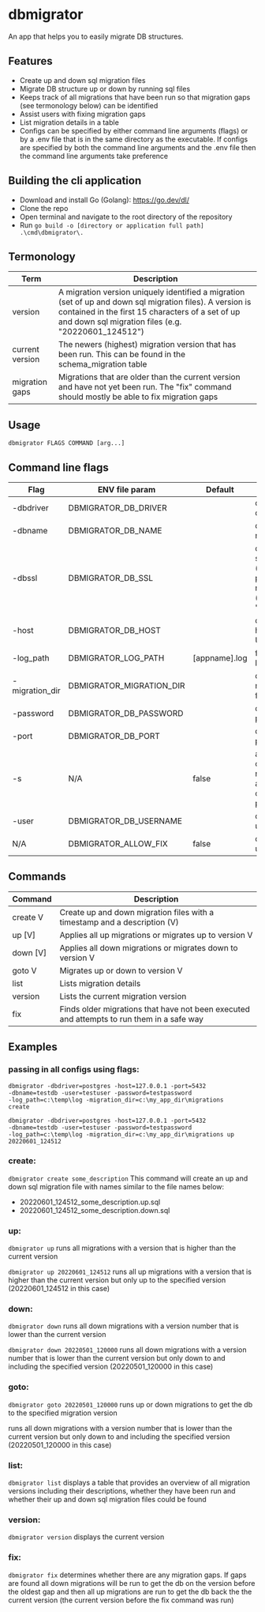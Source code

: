 # dbmigrator

An app that helps you to easily migrate DB structures.

## Features

- Create up and down sql migration files
- Migrate DB structure up or down by running sql files
- Keeps track of all migrations that have been run so that migration gaps (see termonology below) can be identified
- Assist users with fixing migration gaps
- List migration details in a table
- Configs can be specified by either command line arguments (flags) or by a .env file that is in the same directory as the executable. If configs are specified by both the command line arguments and the .env file then the command line arguments take preference

## Building the cli application

- Download and install Go (Golang): https://go.dev/dl/
- Clone the repo
- Open terminal and navigate to the root directory of the repository
- Run <code>go build -o [directory or application full path] .\cmd\dbmigrator\\.</code>

## Termonology

| Term            | Description                                                                                                                                                                                                          |
| --------------- | -------------------------------------------------------------------------------------------------------------------------------------------------------------------------------------------------------------------- |
| version         | A migration version uniquely identified a migration (set of up and down sql migration files). A version is contained in the first 15 characters of a set of up and down sql migration files (e.g. "20220601_124512") |
| current version | The newers (highest) migration version that has been run. This can be found in the schema_migration table                                                                                                            |
| migration gaps  | Migrations that are older than the current version and have not yet been run. The "fix" command should mostly be able to fix migration gaps                                                                          |

## Usage

<code>dbmigrator FLAGS COMMAND [arg...]</code>

## Command line flags

| Flag           | ENV file param           | Default       | Description                                                         |
| -------------- | ------------------------ | ------------- | ------------------------------------------------------------------- |
| -dbdriver      | DBMIGRATOR_DB_DRIVER     |               | database driver                                                     |
| -dbname        | DBMIGRATOR_DB_NAME       |               | database name                                                       |
| -dbssl         | DBMIGRATOR_DB_SSL        |               | database sslsettings (disable, prefer, require) (default "disable") |
| -host          | DBMIGRATOR_DB_HOST       |               | database host IP or URL                                             |
| -log_path      | DBMIGRATOR_LOG_PATH      | [appname].log | full path of log file                                               |
| -migration_dir | DBMIGRATOR_MIGRATION_DIR |               | directory of migration files                                        |
| -password      | DBMIGRATOR_DB_PASSWORD   |               | database password                                                   |
| -port          | DBMIGRATOR_DB_PORT       |               | database port                                                       |
| -s             | N/A                      | false         | allow command to run without any confirmation prompts               |
| -user          | DBMIGRATOR_DB_USERNAME   |               | database username                                                   |
| N/A            | DBMIGRATOR_ALLOW_FIX     | false         | database username                                                   |

## Commands

| Command  | Description                                                                               |
| -------- | ----------------------------------------------------------------------------------------- |
| create V | Create up and down migration files with a timestamp and a description (V)                 |
| up [V]   | Applies all up migrations or migrates up to version V                                     |
| down [V] | Applies all down migrations or migrates down to version V                                 |
| goto V   | Migrates up or down to version V                                                          |
| list     | Lists migration details                                                                   |
| version  | Lists the current migration version                                                       |
| fix      | Finds older migrations that have not been executed and attempts to run them in a safe way |

## Examples

### passing in all configs using flags:

<code>dbmigrator -dbdriver=postgres -host=127.0.0.1 -port=5432 -dbname=testdb -user=testuser -password=testpassword -log_path=c:\temp\log -migration_dir=c:\my_app_dir\migrations create</code>

<code>dbmigrator -dbdriver=postgres -host=127.0.0.1 -port=5432 -dbname=testdb -user=testuser -password=testpassword -log_path=c:\temp\log -migration_dir=c:\my_app_dir\migrations up 20220601_124512</code>

### create:

<code>dbmigrator create some_description</code> This command will create an up and down sql migration file with names similar to the file names below:

- 20220601_124512_some_description.up.sql
- 20220601_124512_some_description.down.sql

### up:

<code>dbmigrator up</code> runs all migrations with a version that is higher than the current version

<code>dbmigrator up 20220601_124512</code> runs all up migrations with a version that is higher than the current version but only up to the specified version (20220601_124512 in this case)

### down:

<code>dbmigrator down</code> runs all down migrations with a version number that is lower than the current version

<code>dbmigrator down 20220501_120000</code> runs all down migrations with a version number that is lower than the current version but only down to and including the specified version (20220501_120000 in this case)

### goto:

<code>dbmigrator goto 20220501_120000</code> runs up or down migrations to get the db to the specified migration version

runs all down migrations with a version number that is lower than the current version but only down to and including the specified version (20220501_120000 in this case)

### list:

<code>dbmigrator list</code> displays a table that provides an overview of all migration versions including their descriptions, whether they have been run and whether their up and down sql migration files could be found

### version:

<code>dbmigrator version</code> displays the current version

### fix:

<code>dbmigrator fix</code> determines whether there are any migration gaps. If gaps are found all down migrations will be run to get the db on the version before the oldest gap and then all up migrations are run to get the db back the the current version (the current version before the fix command was run)
